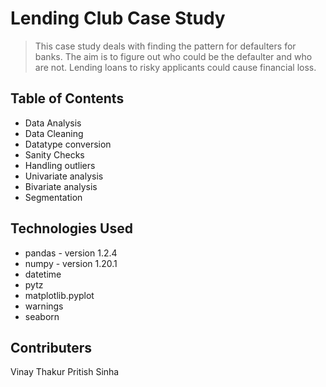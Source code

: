 # Lending Club Case Study
> This case study deals with finding the pattern for defaulters for banks. 
  The aim is to figure out who could be the defaulter and who are not.
  Lending loans to risky applicants could cause financial loss.


## Table of Contents
* Data Analysis
* Data Cleaning
* Datatype conversion
* Sanity Checks
* Handling outliers
* Univariate analysis
* Bivariate analysis
* Segmentation


## Technologies Used
- pandas - version 1.2.4
- numpy - version 1.20.1
- datetime
- pytz
- matplotlib.pyplot
- warnings
- seaborn


## Contributers
Vinay Thakur
Pritish Sinha

